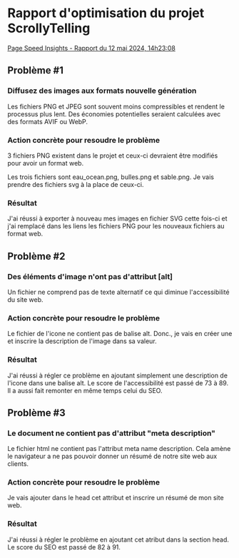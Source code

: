 # Rapport d'optimisation du projet ScrollyTelling
[Page Speed Insights - Rapport du 12 mai 2024, 14h23:08](https://pagespeed.web.dev/analysis/https-audrey-tim-momo-com/ei1p3wybmr?form_factor=mobile)

## Problème #1
### Diffusez des images aux formats nouvelle génération
Les fichiers PNG et JPEG sont souvent moins compressibles et rendent le processus plus lent. Des économies potentielles seraient calculées avec des formats AVIF ou WebP.

### Action concrète pour resoudre le problème
3 fichiers PNG existent dans le projet et ceux-ci devraient être modifiés pour avoir un format web.

Les trois fichiers sont eau_ocean.png, bulles.png et sable.png. Je vais prendre des fichiers svg à la place de ceux-ci.

### Résultat
J'ai réussi à exporter à nouveau mes images en fichier SVG cette fois-ci et j'ai remplacé dans les liens les fichiers PNG pour les nouveaux fichiers au format web.

## Problème #2
### Des éléments d'image n'ont pas d'attribut [alt]
Un fichier ne comprend pas de texte alternatif ce qui diminue l'accessibilité du site web.

### Action concrète pour resoudre le problème
Le fichier de l'icone ne contient pas de balise alt. Donc., je vais en créer une et inscrire la description de l'image dans sa valeur.

### Résultat
J'ai réussi à régler ce problème en ajoutant simplement une description de l'icone dans une balise alt. Le score de l'accessibilité est passé de 73 à 89. Il a aussi fait remonter en même temps celui du SEO.

## Problème #3
### Le document ne contient pas d'attribut "meta description"
Le fichier html ne contient pas l'attribut meta name description. Cela amène le navigateur a ne pas pouvoir donner un résumé de notre site web aux clients.

### Action concrète pour resoudre le problème
Je vais ajouter dans le head cet attribut et inscrire un résumé de mon site web.

### Résultat
J'ai réussi à régler le problème en ajoutant cet atribut dans la section head. Le score du SEO est passé de 82 à 91.